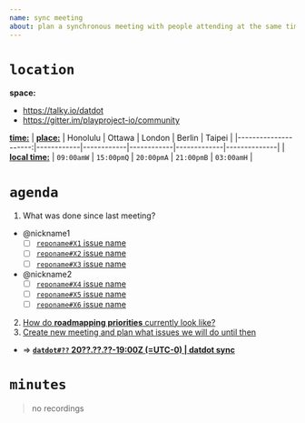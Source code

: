 ```yaml
---
name: sync meeting
about: plan a synchronous meeting with people attending at the same time in a (virtual) location
---
```


# `location`
**space:**
* https://talky.io/datdot
* https://gitter.im/playproject-io/community

[**time:**][5]
| [**place:**][3]      | Honolulu   | Ottawa     | London     | Berlin      |    Taipei    |
|---------------------:|------------|------------|------------|-------------|--------------|
| [**local time:**][4] | `09:00amW` | `15:00pmQ` | `20:00pmA` | `21:00pmB`  | `03:00amH`   |

# `agenda`
1. What was done since last meeting?
  * @nickname1
    * [ ] [`reponame#X1` issue name](#)
    * [ ] [`reponame#X2` issue name](#)
    * [ ] [`reponame#X3` issue name](#)
  * @nickname2
    * [ ] [`reponame#X4` issue name](#)
    * [ ] [`reponame#X5` issue name](#)
    * [ ] [`reponame#X6` issue name](#)
2. [How do **roadmapping priorities** currently look like?][1]
3. [Create new meeting and plan what issues we will do until then][2]
  * => **[`datdot#??` 20??.??.??-19:00Z (=UTC-0) | datdot sync](https://github.com/playproject-io/datdot/issues/??)**

[1]: https://github.com/playproject-io/datdot/issues/1
[2]: https://github.com/playproject-io/datdot/issues/new?template=meeting.md
[3]: https://timezoneninja.com/
[4]: https://en.wikipedia.org/wiki/List_of_military_time_zones
[5]: https://www.thetimezoneconverter.com/

# `minutes`
> no recordings
